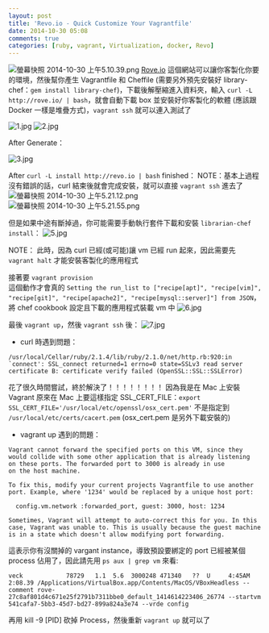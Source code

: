 ```yaml
---
layout: post
title: 'Revo.io - Quick Customize Your Vagrantfile'
date: 2014-10-30 05:08
comments: true
categories: [ruby, vagrant, Virtualization, docker, Revo]
---
```


![螢幕快照 2014-10-30 上午5.10.39.png](http://user-image.logdown.io/user/3330/blog/3407/post/240407/Ce9kFn2HSVWJfjy9eiPQ_%E8%9E%A2%E5%B9%95%E5%BF%AB%E7%85%A7%202014-10-30%20%E4%B8%8A%E5%8D%885.10.39.png)
[Rove.io](http://rove.io/) 這個網站可以讓你客製化你要的環境，然後幫你產生 Vagrantfile 和 Cheffile (需要另外預先安裝好 library-chef：`gem install library-chef`)，下載後解壓縮進入資料夾，輸入 `curl -L http://rove.io/ | bash`，就會自動下載 box 並安裝好你客製化的軟體 (應該跟 Docker 一樣是堆疊方式)，`vagrant ssh` 就可以連入測試了

![1.jpg](http://user-image.logdown.io/user/3330/blog/3407/post/240407/yZzhbyuXQTa1mBlR1eMD_1.jpg)
![2.jpg](http://user-image.logdown.io/user/3330/blog/3407/post/240407/LXCMMzLUQxKgRYHlNLFo_2.jpg)

After Generate：

![3.jpg](http://user-image.logdown.io/user/3330/blog/3407/post/240407/fAGMC1RGS4Omf08riZKc_3.jpg)

After `curl -L install http://revo.io | bash` finished：
NOTE：基本上過程沒有錯誤的話，curl 結束後就會完成安裝，就可以直接 `vagrant ssh` 進去了
![螢幕快照 2014-10-30 上午5.21.12.png](http://user-image.logdown.io/user/3330/blog/3407/post/240407/9Zka2W5aRO2gbZ7A3pU7_%E8%9E%A2%E5%B9%95%E5%BF%AB%E7%85%A7%202014-10-30%20%E4%B8%8A%E5%8D%885.21.12.png)
![螢幕快照 2014-10-30 上午5.21.55.png](http://user-image.logdown.io/user/3330/blog/3407/post/240407/iLqnps6IQvOA5Yyoqxb3_%E8%9E%A2%E5%B9%95%E5%BF%AB%E7%85%A7%202014-10-30%20%E4%B8%8A%E5%8D%885.21.55.png)

但是如果中途有斷掉過，你可能需要手動執行套件下載和安裝
`librarian-chef install`：
![5.jpg](http://user-image.logdown.io/user/3330/blog/3407/post/240407/5aFGRh1vRSmNQ5dJZBQi_5.jpg)


NOTE： 此時，因為 curl 已經(或可能)讓 vm 已經 run 起來，因此需要先 `vagrant halt` 才能安裝客製化的應用程式

接著要 `vagrant provision`    
這個動作才會真的 `Setting the run_list to ["recipe[apt]", "recipe[vim]", "recipe[git]", "recipe[apache2]", "recipe[mysql::server]"] from JSON`，將 chef cookbook 設定且下載的應用程式裝載 vm 中
![6.jpg](http://user-image.logdown.io/user/3330/blog/3407/post/240407/Z1fgZTSzTI26ThDtIKpb_6.jpg)


最後 `vagrant up`，然後 `vagrant ssh` 後：
![7.jpg](http://user-image.logdown.io/user/3330/blog/3407/post/240407/oeXqlBWcSalmYw2iYLLl_7.jpg)


* curl 時遇到問題：
```
/usr/local/Cellar/ruby/2.1.4/lib/ruby/2.1.0/net/http.rb:920:in `connect': SSL_connect returned=1 errno=0 state=SSLv3 read server certificate B: certificate verify failed (OpenSSL::SSL::SSLError)
```

花了很久時間嘗試，終於解決了！！！！！！！！
因為我是在 Mac 上安裝 Vagrant
原來在 Mac 上要這樣指定 SSL_CERT_FILE：`export SSL_CERT_FILE='/usr/local/etc/openssl/osx_cert.pem'`
不是指定到 `/usr/local/etc/certs/cacert.pem` 
(osx_cert.pem 是另外下載安裝的)

* vagrant up 遇到的問題：
```
Vagrant cannot forward the specified ports on this VM, since they
would collide with some other application that is already listening
on these ports. The forwarded port to 3000 is already in use
on the host machine.

To fix this, modify your current projects Vagrantfile to use another
port. Example, where '1234' would be replaced by a unique host port:

  config.vm.network :forwarded_port, guest: 3000, host: 1234

Sometimes, Vagrant will attempt to auto-correct this for you. In this
case, Vagrant was unable to. This is usually because the guest machine
is in a state which doesn't allow modifying port forwarding.
```
這表示你有沒關掉的 vargant instance，導致預設要綁定的 port 已經被某個 process 佔用了，因此請先用 `ps aux | grep vm` 來看:
```
veck            78729   1.1  5.6  3000248 471340   ??  U     4:45AM   2:08.39 /Applications/VirtualBox.app/Contents/MacOS/VBoxHeadless --comment rove-27c8af801d4c671e25f2791b7311bbe0_default_1414614223406_26774 --startvm 541cafa7-5bb3-45d7-bd27-899a824a3e74 --vrde config
```
再用 kill -9 [PID] 砍掉 Process，然後重新 `vagrant up` 就可以了
